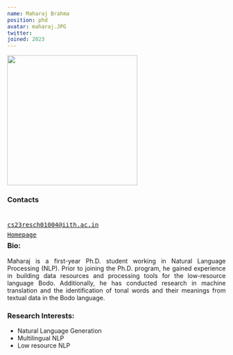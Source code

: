 ```yaml
---
name: Maharaj Brahma
position: phd
avatar: maharaj.JPG
twitter: 
joined: 2023
---
```


<img width="300" src="{{site.baseurl}}/images/people/{{page.avatar}}" data-action="zoom">

### Contacts

<div class="row">
<column style="float:left; width:45px; text-align:right; padding-right:10px">
    <b><a href="mailto:cs23resch01004@iith.ac.in" target="_blank"><i class="fa fa-envelope-o"></i></a></b><br>
    <span style="display: block; margin-bottom: 0.5em"></span>
    <b><a href="" target="_blank"><i class="fa fa-globe"></i></a></b>
    <span style="display: block; margin-bottom: 0.5em"></span>
</column>
<column style="float:left; width:600px;">
    <a href="mailto:cs23resch01004@iith.ac.in" target="_blank"><samp>cs23resch01004@iith.ac.in</samp></a>
    <span style="display: block; margin-bottom: 0.5em"></span>
    <a href="" target="_blank"><samp>Homepage</samp></a><br>
    <span style="display: block; margin-bottom: 0.5em"></span>
</column>
</div>
<span style="display: block; margin-bottom: 1em"></span>

### Bio: 
<p style="text-align: justify">
Maharaj is a first-year Ph.D. student working in Natural Language Processing (NLP). Prior to joining the Ph.D. program, he gained experience in building data resources and processing tools for the low-resource language Bodo. Additionally, he has conducted research in machine translation and the identification of tonal words and their meanings from textual data in the Bodo language.
</p>

### Research Interests:
- Natural Language Generation
- Multilingual NLP
- Low resource NLP
